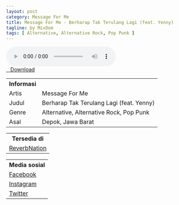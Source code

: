 ```yaml
---
layout: post
category: Message For Me
title: Message For Me - Berharap Tak Terulang Lagi (feat. Yenny)
tagline: by MixDom
tags: [ Alternative, Alternative Rock, Pop Punk ]
---
```


<audio class='js-player' style="--plyr-color-main: #212121;" controls>
<source src="https://drive.google.com/uc?authuser=0&id=1Hv-wU9tRB-sdmBLywkBHKlrBG4iDVmsU&export=download" type="audio/mp3">
</audio>

<!--more-->

<div class="post-button text-center">
<a target="_blank" class="btn" href="https://drive.google.com/uc?authuser=0&id=1Hv-wU9tRB-sdmBLywkBHKlrBG4iDVmsU&export=download">
<i class="fa fa-caret-down" aria-hidden="true"></i>&nbsp; &nbsp;Download
</a>
</div>

<table>
<tr>
<th>Informasi</th>
<th></th>
</tr>
<tr>
<td>Artis</td>
<td>Message For Me</td>
</tr>
<tr>
<td>Judul</td>
<td>Berharap Tak Terulang Lagi (feat. Yenny)</td>
</tr>
<tr>
<td>Genre</td>
<td>Alternative, Alternative Rock, Pop Punk</td>
</tr>
<tr>
<td>Asal</td>
<td>Depok, Jawa Barat</td>
</tr>
</table>

<table>
<tr>
<th>Tersedia di</th>
</tr>
<tr>
<td><a href="https://www.reverbnation.com/messageformeband" target="_blank">ReverbNation</a></td>
</tr>
</table>

<table>
<tr>
<th>Media sosial</th>
</tr>
<tr>
<td><a href="https://facebook.com/people/Message-For-Me/100063566927379/" target="_blank">Facebook</a></td>
</tr>
<tr>
<td><a href="https://www.instagram.com/messageforme_/" target="_blank">Instagram</a></td>
</tr>
<tr>
<td><a href="https://twitter.com/message_for_me" target="_blank">Twitter</a></td>
</tr>
</table>
